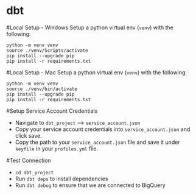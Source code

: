 # dbt

#Local Setup - Windows
Setup a python virtual env (`venv`) with the following:
```
python -m venv venv
source ./venv/Scripts/activate
pip install --upgrade pip
pip install -r requirements.txt
```
#Local Setup - Mac
Setup a python virtual env (`venv`) with the following:
```
python -m venv venv
source ./venv/bin/activate
pip install --upgrade pip
pip install -r requirements.txt
```

#Setup Service Account Credentials
- Navigate to `dbt_project` --> `service_account.json`
- Copy your service account credentials into `service_account.json` and click save.
- Copy the path to your `service_account.json` file and save it under `keyfile` in your `profiles.yml` file.

#Test Connection
- `cd dbt_project`
- Run `dbt deps` to install dependencies
- Run `dbt debug` to ensure that we are connected to BigQuery


